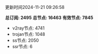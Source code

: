 更新时间2024-11-21 09:26:58

**总订阅: 2495**
**总节点: 16463**
**有效节点: 7845**
- v2ray节点: 4741
- trojan节点: 1048
- ss节点: 2050
- ssr节点: 6
